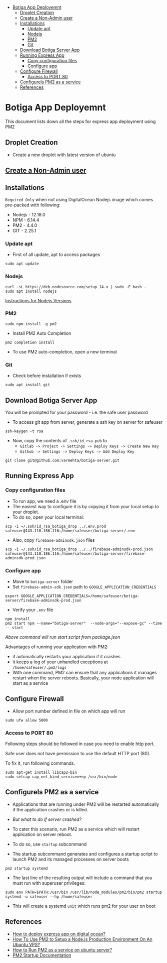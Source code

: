 - [Botiga App Deployemnt](#botiga-app-deployemnt)
  - [Droplet Creation](#droplet-creation)
  - [Create a Non-Admin user](#create-a-non-admin-user)
  - [Installations](#installations)
    - [Update apt](#update-apt)
    - [Nodejs](#nodejs)
    - [PM2](#pm2)
    - [Git](#git)
  - [Download Botiga Server App](#download-botiga-server-app)
  - [Running Express App](#running-express-app)
    - [Copy configuration files](#copy-configuration-files)
    - [Configure app](#configure-app)
  - [Configure Firewall](#configure-firewall)
    - [Access to PORT 80](#access-to-port-80)
  - [Configurels PM2 as a service](#configurels-pm2-as-a-service)
  - [References](#references)

# Botiga App Deployemnt

This document lists down all the steps for express app deployment using PM2

## Droplet Creation

-   Create a new droplet with latest version of ubuntu

## [Create a Non-Admin user](Safeuser.md)

## Installations

`Required Only` when not using DigitalOcean Nodejs image which comes pre-packed with following:

-   Nodejs - 12.18.0
-   NPM - 6.14.4
-   PM2 - 4.4.0
-   GIT - 2.25.1

### Update apt

-   First of all update, apt to access packages

```
sudo apt update
```

### Nodejs

```
curl -sL https://deb.nodesource.com/setup_14.x | sudo -E bash -
sudo apt install nodejs
```

[Instructions for Nodejs Versions](https://github.com/nodesource/distributions/blob/master/README.md#installation-instructions)

### PM2

```
sudo npm install -g pm2
```

-   Install PM2 Auto Completion

```
pm2 completion install
```

-   To use PM2 auto-completion, open a new terminal

### Git

-   Check before installation if exists

```
sudo apt install git
```

## Download Botiga Server App

You will be prompted for your password - i.e. the safe user password

-   To access git app from server, generate a ssh key on server for safeuser

```
ssh-keygen -t rsa
```

-   Now, copy the contents of `.ssh/id_rsa.pub` to
    -   `Gitlab -> Project -> Settings -> Deploy Keys -> Create New Key`
    -   `Github -> Settings -> Deploy Keys -> Add Deploy Key`

```
git clone git@github.com:varmehta/botiga-server.git
```

## Running Express App

### Copy configuration files

-   To run app, we need a .env file
-   The easiest way to configure it is by copying it from your local setup to your droplet.
-   To do so, open your local terminal:

```
scp -i ~/.ssh/id_rsa_botiga_drop ../.env.prod safeuser@143.110.186.116:/home/safeuser/botiga-server/.env
```

-   Also, copy `firebase-adminsdk.json` files

```
scp -i ~/.ssh/id_rsa_botiga_drop ../../firebase-adminsdk-prod.json safeuser@143.110.186.116:/home/safeuser/botiga-server/firebase-adminsdk-prod.json
```

### Configure app

-   Move to `botiga-server` folder
-   Set `firebase-admin-sdk.json` path to `GOOGLE_APPLICATION_CREDENTIALS`

```
export GOOGLE_APPLICATION_CREDENTIALS=/home/safeuser/botiga-server/firebase-adminsdk-prod.json
```

-   Verify your `.env` file

```
npm install
pm2 start npm --name="botiga-server"  --node-args="--expose-gc" --time -- start
```

_Above command will run start script from package.json_

Advantages of running your application with PM2:

-   it automatically restarts your application if it crashes
-   it keeps a log of your unhandled exceptions at `/home/safeuser/.pm2/logs`
-   With one command, PM2 can ensure that any applications it manages restart when the server reboots. Basically, your node application will start as a service

## Configure Firewall

-   Allow port number defined in file on which app will run

```
sudo ufw allow 5000
```

### Access to PORT 80

Following steps should be followed in case you need to enable http port.

Safe user does not have permission to use the default HTTP port (80).

To fix it, run following commands.

```
sudo apt-get install libcap2-bin
sudo setcap cap_net_bind_service=+ep /usr/bin/node
```

## Configurels PM2 as a service

-   Applications that are running under PM2 will be restarted automatically if the application crashes or is killed.

-   _But what to do if server crashed?_

-   To cater this scenario, run PM2 as a service which will restart application on server reboot.

-   To do so, use `startup` subcommand
-   The startup subcommand generates and configures a startup script to launch PM2 and its managed processes on server boots

```
pm2 startup systemd
```

-   The last line of the resulting output will include a command that you must run with superuser privileges:

```
sudo env PATH=$PATH:/usr/bin /usr/lib/node_modules/pm2/bin/pm2 startup systemd -u safeuser --hp /home/safeuser
```

-   This will create a systemd `unit` which runs pm2 for your user on boot

## References

-   [How to deploy express app on digital ocean?](https://itnext.io/deploy-a-nodejs-and-expressjs-app-on-digital-ocean-with-nginx-and-free-ssl-edd88a5580fa)
-   [How To Use PM2 to Setup a Node.js Production Environment On An Ubuntu VPS?](https://www.digitalocean.com/community/tutorials/how-to-use-pm2-to-setup-a-node-js-production-environment-on-an-ubuntu-vps)
-   [How to Run PM2 as a service on ubuntu server?](https://www.digitalocean.com/community/tutorials/how-to-set-up-a-node-js-application-for-production-on-ubuntu-16-04)
-   [PM2 Startup Documentation](https://pm2.keymetrics.io/docs/usage/startup/)
